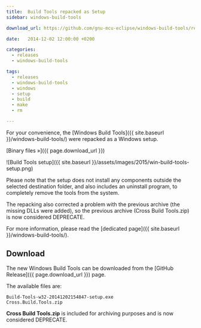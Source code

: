 ```yaml
---
title:  Build Tools repacked as Setup
sidebar: windows-build-tools

download_url: https://github.com/gnu-mcu-eclipse/windows-build-tools/releases/tag/v2.0

date:   2014-12-02 12:00:00 +0200

categories:
  - releases
  - windows-build-tools

tags:
  - releases
  - windows-build-tools
  - windows
  - setup
  - build
  - make
  - rm

---
```


For your convenience, the [Windows Build Tools]({{ site.baseurl }}/windows-build-tools/) were repacked as a Windows setup.

[Binary files »]({{ page.download_url }})

![Build Tools setup]({{ site.baseurl }}/assets/images/2015/win-build-tools-setup.png)

Please note that the setup does not install any components outside the selected destination folder, and also includes an uninstall program, to completely remove the tools from the system.

The repacking also corrected a problem with the previous archive (the missing DLLs were added), so the previous archive (Cross Build Tools.zip) is now considered DEPRECATE.

For more information, please read the [dedicated page]({{ site.baseurl }}/windows-build-tools/).

## Download

The new Windows Build Tools can be downloaded from the [GitHub Release]({{ page.download_url }}) page.

The available files are:

	Build-Tools-w32-20141202154847-setup.exe
	Cross.Build.Tools.zip


**Cross Build Tools.zip** is included for archiving purposes and is now considered DEPRECATE.
